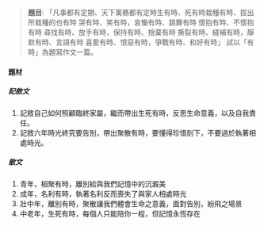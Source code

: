 > **題目**:
> 	「凡事都有定期、天下萬務都有定時生有時、死有時栽種有時、拔出所栽種的也有時
> 	哭有時、笑有時，哀慟有時、跳舞有時
> 	懷抱有時、不懷抱有時
> 	尋找有時、放手有時，保持有時、捨棄有時
> 	撕裂有時、縫補有時，靜默有時、言語有時
> 	喜愛有時、恨惡有時，爭戰有時、和好有時」
> 試以「有時」為題寫作文一篇。

#### 題材
##### 記敘文
1. 記敘自己如何照顧臨終家屬，繼而帶出生死有時，反思生命意義，以及自我責任。
2. 記敘六年時光終究要告別，帶出聚散有時，要懂得珍惜刻下，不要過於執著相處時光。

##### 散文
1. 青年，相聚有時，離別給與我們記憶中的沉澱美
2. 成年，名利有時，執著名利反而喪失了與家人相處時光
3. 壯中年，離別有時，聚散讓我們體會生命之意義，面對告別，紛飛之場景
4. 中老年，生死有時，每個人只能陪你一程，但記憶永恆存在
